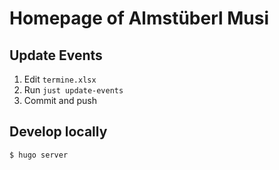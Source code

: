 # Homepage of Almstüberl Musi

## Update Events

1. Edit `termine.xlsx`
2. Run `just update-events`
3. Commit and push

## Develop locally

```
$ hugo server
```